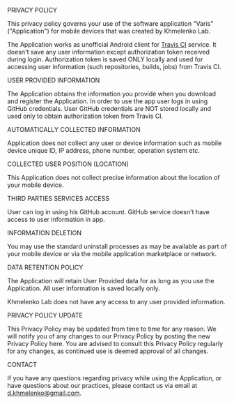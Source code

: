 PRIVACY POLICY

This privacy policy governs your use of the software application "Varis" ("Application") for mobile devices that was created by Khmelenko Lab.

The Application works as unofficial Android client for [Travis CI](https://travis-ci.org/) service. It doesn't save any user information except authorization token received during login. Authorization token is saved ONLY locally and used for accessing user information (such repositories, builds, jobs) from Travis CI.

USER PROVIDED INFORMATION

The Application obtains the information you provide when you download and register the Application. In order to use the app user logs in using GitHub credentials. User GitHub credentials are NOT stored locally and used only to obtain authorization token from Travis CI.

AUTOMATICALLY COLLECTED INFORMATION

Application does not collect any user or device information such as mobile device unique ID, IP address, phone number, operation system etc.

COLLECTED USER POSITION (LOCATION)

This Application does not collect precise information about the location of your mobile device.

THIRD PARTIES SERVICES ACCESS

User can log in using his GitHub account. GitHub service doesn't have access to user information in app.

INFORMATION DELETION

You may use the standard uninstall processes as may be available as part of your mobile device or via the mobile application marketplace or network.

DATA RETENTION POLICY

The Application will retain User Provided data for as long as you use the Application. All user information is saved locally only.

Khmelenko Lab does not have any access to any user provided information.

PRIVACY POLICY UPDATE

This Privacy Policy may be updated from time to time for any reason. We will notify you of any changes to our Privacy Policy by posting the new Privacy Policy here. You are advised to consult this Privacy Policy regularly for any changes, as continued use is deemed approval of all changes.

CONTACT

If you have any questions regarding privacy while using the Application, or have questions about our practices, please contact us via email at d.khmelenko@gmail.com.
